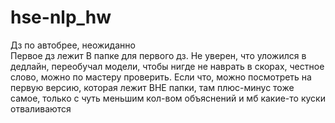 # hse-nlp_hw
Дз по автобрее, неожиданно    
Первое дз лежит В папке для первого дз. Не уверен, что уложился в дедлайн, переобучал модели, чтобы нигде не наврать в скорах, честное слово, можно по мастеру проверить. Если что, можно посмотреть на первую версию, которая лежит ВНЕ папки, там плюс-минус тоже самое, только с чуть меньшим кол-вом объяснений и мб какие-то куски отваливаются
